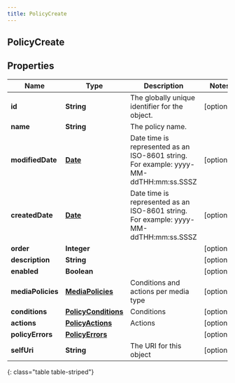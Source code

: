 ```yaml
---
title: PolicyCreate
---
```

## PolicyCreate


## Properties

| Name | Type | Description | Notes |
| ------------ | ------------- | ------------- | ------------- |
| **id** | **String** | The globally unique identifier for the object. |  [optional] |
| **name** | **String** | The policy name. |  |
| **modifiedDate** | [**Date**](Date.html) | Date time is represented as an ISO-8601 string. For example: yyyy-MM-ddTHH:mm:ss.SSSZ |  [optional] |
| **createdDate** | [**Date**](Date.html) | Date time is represented as an ISO-8601 string. For example: yyyy-MM-ddTHH:mm:ss.SSSZ |  [optional] |
| **order** | **Integer** |  |  [optional] |
| **description** | **String** |  |  [optional] |
| **enabled** | **Boolean** |  |  [optional] |
| **mediaPolicies** | [**MediaPolicies**](MediaPolicies.html) | Conditions and actions per media type |  [optional] |
| **conditions** | [**PolicyConditions**](PolicyConditions.html) | Conditions |  [optional] |
| **actions** | [**PolicyActions**](PolicyActions.html) | Actions |  [optional] |
| **policyErrors** | [**PolicyErrors**](PolicyErrors.html) |  |  [optional] |
| **selfUri** | **String** | The URI for this object |  [optional] |
{: class="table table-striped"}



